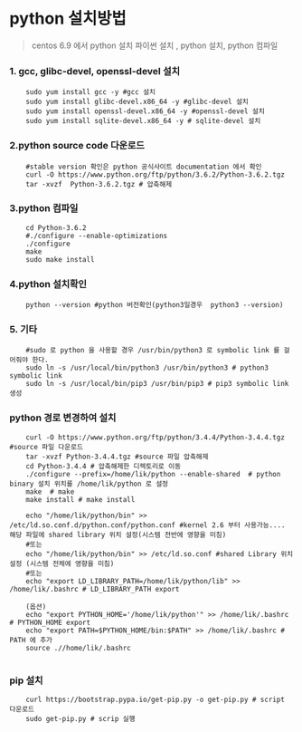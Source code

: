 # python 설치방법
> centos 6.9 에서 python 설치
> 파이썬 설치 , python 설치, python 컴파일

### 1. gcc, glibc-devel, openssl-devel 설치
```shell
    sudo yum install gcc -y #gcc 설치
    sudo yum install glibc-devel.x86_64 -y #glibc-devel 설치
    sudo yum install openssl-devel.x86_64 -y #openssl-devel 설치
    sudo yum install sqlite-devel.x86_64 -y # sqlite-devel 설치
``` 


### 2.python source code 다운로드
```shell
    #stable version 확인은 python 공식사이트 documentation 에서 확인
    curl -O https://www.python.org/ftp/python/3.6.2/Python-3.6.2.tgz
    tar -xvzf  Python-3.6.2.tgz # 압축해제
```

### 3.python 컴파일
```shell
    cd Python-3.6.2
    #./configure --enable-optimizations
    ./configure
    make
    sudo make install
```

### 4.python 설치확인
```shell
    python --version #python 버전확인(python3일경우  python3 --version)
```

### 5. 기타
```shell
    #sudo 로 python 을 사용할 경우 /usr/bin/python3 로 symbolic link 를 걸어줘야 한다.
    sudo ln -s /usr/local/bin/python3 /usr/bin/python3 # python3 symbolic link 
    sudo ln -s /usr/local/bin/pip3 /usr/bin/pip3 # pip3 symbolic link 생성
```

### python 경로 변경하여 설치
```shell
    curl -O https://www.python.org/ftp/python/3.4.4/Python-3.4.4.tgz #source 파일 다운로드
    tar -xvzf Python-3.4.4.tgz #source 파일 압축해제
    cd Python-3.4.4 # 압축해제한 디렉토리로 이동
    ./configure --prefix=/home/lik/python --enable-shared  # python binary 설치 위치를 /home/lik/python 로 설정
    make  # make
    make install # make install

    echo "/home/lik/python/bin" >> /etc/ld.so.conf.d/python.conf/python.conf #kernel 2.6 부터 사용가능.... 해당 파일에 shared library 위치 설정(시스템 전반에 영향을 미침)
    #또는
    echo "/home/lik/python/bin" >> /etc/ld.so.conf #shared Library 위치 설정 (시스템 전체에 영향을 미침)
    #또는
    echo "export LD_LIBRARY_PATH=/home/lik/python/lib" >> /home/lik/.bashrc # LD_LIBRARY_PATH export

    (옵션)
    echo "export PYTHON_HOME='/home/lik/python'" >> /home/lik/.bashrc # PYTHON_HOME export
    echo "export PATH=$PYTHON_HOME/bin:$PATH" >> /home/lik/.bashrc # PATH 에 추가
    source .//home/lik/.bashrc


```

### pip 설치

```shell
    curl https://bootstrap.pypa.io/get-pip.py -o get-pip.py # script 다운로드
    sudo get-pip.py # scrip 실행

```
